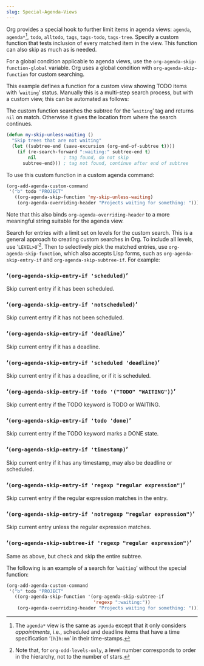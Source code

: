 ```yaml
---
slug: Special-Agenda-Views
---
```


Org provides a special hook to further limit items in agenda views: `agenda`, `agenda*`[^1], `todo`, `alltodo`, `tags`, `tags-todo`, `tags-tree`. Specify a custom function that tests inclusion of every matched item in the view. This function can also skip as much as is needed.

For a global condition applicable to agenda views, use the `org-agenda-skip-function-global` variable. Org uses a global condition with `org-agenda-skip-function` for custom searching.

This example defines a function for a custom view showing TODO items with ‘`waiting`’ status. Manually this is a multi-step search process, but with a custom view, this can be automated as follows:

The custom function searches the subtree for the ‘`waiting`’ tag and returns `nil` on match. Otherwise it gives the location from where the search continues.

```lisp
(defun my-skip-unless-waiting ()
  "Skip trees that are not waiting"
  (let ((subtree-end (save-excursion (org-end-of-subtree t))))
    (if (re-search-forward ":waiting:" subtree-end t)
        nil          ; tag found, do not skip
      subtree-end))) ; tag not found, continue after end of subtree
```

To use this custom function in a custom agenda command:

```lisp
(org-add-agenda-custom-command
 '("b" todo "PROJECT"
   ((org-agenda-skip-function 'my-skip-unless-waiting)
    (org-agenda-overriding-header "Projects waiting for something: "))))
```

Note that this also binds `org-agenda-overriding-header` to a more meaningful string suitable for the agenda view.

Search for entries with a limit set on levels for the custom search. This is a general approach to creating custom searches in Org. To include all levels, use ‘`LEVEL>0`’[^2]. Then to selectively pick the matched entries, use `org-agenda-skip-function`, which also accepts Lisp forms, such as `org-agenda-skip-entry-if` and `org-agenda-skip-subtree-if`. For example:

### ‘`(org-agenda-skip-entry-if 'scheduled)`’

Skip current entry if it has been scheduled.

### ‘`(org-agenda-skip-entry-if 'notscheduled)`’

Skip current entry if it has not been scheduled.

### ‘`(org-agenda-skip-entry-if 'deadline)`’

Skip current entry if it has a deadline.

### ‘`(org-agenda-skip-entry-if 'scheduled 'deadline)`’

Skip current entry if it has a deadline, or if it is scheduled.

### ‘`(org-agenda-skip-entry-if 'todo '("TODO" "WAITING"))`’

Skip current entry if the TODO keyword is TODO or WAITING.

### ‘`(org-agenda-skip-entry-if 'todo 'done)`’

Skip current entry if the TODO keyword marks a DONE state.

### ‘`(org-agenda-skip-entry-if 'timestamp)`’

Skip current entry if it has any timestamp, may also be deadline or scheduled.

### ‘`(org-agenda-skip-entry-if 'regexp "regular expression")`’

Skip current entry if the regular expression matches in the entry.

### ‘`(org-agenda-skip-entry-if 'notregexp "regular expression")`’

Skip current entry unless the regular expression matches.

### ‘`(org-agenda-skip-subtree-if 'regexp "regular expression")`’

Same as above, but check and skip the entire subtree.

The following is an example of a search for ‘`waiting`’ without the special function:

```lisp
(org-add-agenda-custom-command
 '("b" todo "PROJECT"
   ((org-agenda-skip-function '(org-agenda-skip-subtree-if
                                'regexp ":waiting:"))
    (org-agenda-overriding-header "Projects waiting for something: "))))
```

[^1]: The `agenda*` view is the same as `agenda` except that it only considers *appointments*, i.e., scheduled and deadline items that have a time specification ‘`[h]h:mm`’ in their time-stamps.

[^2]: Note that, for `org-odd-levels-only`, a level number corresponds to order in the hierarchy, not to the number of stars.
